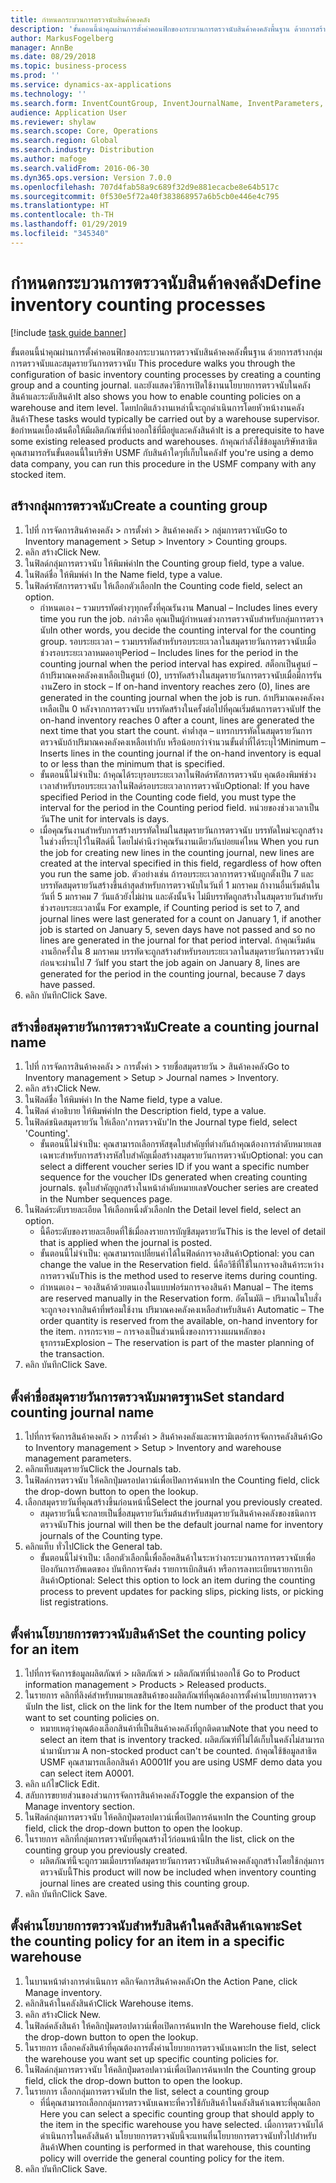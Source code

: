 ```yaml
---
title: กำหนดกระบวนการตรวจนับสินค้าคงคลัง
description: 'ขั้นตอนนี้นำคุณผ่านการตั้งค่าคอนฟิกของกระบวนการตรวจนับสินค้าคงคลังพื้นฐาน ด้วยการสร้างกลุ่มการตรวจนับและสมุดรายวันการตรวจนับ '
author: MarkusFogelberg
manager: AnnBe
ms.date: 08/29/2018
ms.topic: business-process
ms.prod: ''
ms.service: dynamics-ax-applications
ms.technology: ''
ms.search.form: InventCountGroup, InventJournalName, InventParameters, EcoResProductDetailsExtended, InventItemLocation, InventLocationIdLookup
audience: Application User
ms.reviewer: shylaw
ms.search.scope: Core, Operations
ms.search.region: Global
ms.search.industry: Distribution
ms.author: mafoge
ms.search.validFrom: 2016-06-30
ms.dyn365.ops.version: Version 7.0.0
ms.openlocfilehash: 707d4fab58a9c689f32d9e881ecacbe8e64b517c
ms.sourcegitcommit: 0f530e5f72a40f383868957a6b5cb0e446e4c795
ms.translationtype: HT
ms.contentlocale: th-TH
ms.lasthandoff: 01/29/2019
ms.locfileid: "345340"
---
```

# <a name="define-inventory-counting-processes"></a><span data-ttu-id="cd61d-103">กำหนดกระบวนการตรวจนับสินค้าคงคลัง</span><span class="sxs-lookup"><span data-stu-id="cd61d-103">Define inventory counting processes</span></span>

[!include [task guide banner](../../includes/task-guide-banner.md)]

<span data-ttu-id="cd61d-104">ขั้นตอนนี้นำคุณผ่านการตั้งค่าคอนฟิกของกระบวนการตรวจนับสินค้าคงคลังพื้นฐาน ด้วยการสร้างกลุ่มการตรวจนับและสมุดรายวันการตรวจนับ </span><span class="sxs-lookup"><span data-stu-id="cd61d-104">This procedure walks you through the configuration of basic inventory counting processes by creating a counting group and a counting journal.</span></span> <span data-ttu-id="cd61d-105">และยังแสดงวิธีการเปิดใช้งานนโยบายการตรวจนับในคลังสินค้าและระดับสินค้า</span><span class="sxs-lookup"><span data-stu-id="cd61d-105">It also shows you how to enable counting policies on a warehouse and item level.</span></span> <span data-ttu-id="cd61d-106">โดยปกติแล้วงานเหล่านี้จะถูกดำเนินการโดยหัวหน้างานคลังสินค้า</span><span class="sxs-lookup"><span data-stu-id="cd61d-106">These tasks would typically be carried out by a warehouse supervisor.</span></span> <span data-ttu-id="cd61d-107">ข้อกำหนดเบื้องต้นคือให้มีผลิตภัณฑ์ที่นำออกใช้ที่มีอยู่และคลังสินค้า</span><span class="sxs-lookup"><span data-stu-id="cd61d-107">It is a prerequisite to have some existing released products and warehouses.</span></span> <span data-ttu-id="cd61d-108">ถ้าคุณกำลังใช้ข้อมูลบริษัทสาธิต คุณสามารถรันขั้นตอนนี้ในบริษัท USMF กับสินค้าใดๆที่เก็บในคลัง</span><span class="sxs-lookup"><span data-stu-id="cd61d-108">If you're using a demo data company, you can run this procedure in the USMF company with any stocked item.</span></span>


## <a name="create-a-counting-group"></a><span data-ttu-id="cd61d-109">สร้างกลุ่มการตรวจนับ</span><span class="sxs-lookup"><span data-stu-id="cd61d-109">Create a counting group</span></span>
1. <span data-ttu-id="cd61d-110">ไปที่ การจัดการสินค้าคงคลัง > การตั้งค่า > สินค้าคงคลัง > กลุ่มการตรวจนับ</span><span class="sxs-lookup"><span data-stu-id="cd61d-110">Go to Inventory management > Setup > Inventory > Counting groups.</span></span>
2. <span data-ttu-id="cd61d-111">คลิก สร้าง</span><span class="sxs-lookup"><span data-stu-id="cd61d-111">Click New.</span></span>
3. <span data-ttu-id="cd61d-112">ในฟิลด์กลุ่มการตรวจนับ ให้พิมพ์ค่า</span><span class="sxs-lookup"><span data-stu-id="cd61d-112">In the Counting group field, type a value.</span></span>
4. <span data-ttu-id="cd61d-113">ในฟิลด์ชื่อ ให้พิมพ์ค่า </span><span class="sxs-lookup"><span data-stu-id="cd61d-113">In the Name field, type a value.</span></span>
5. <span data-ttu-id="cd61d-114">ในฟิลด์รหัสการตรวจนับ ให้เลือกตัวเลือก</span><span class="sxs-lookup"><span data-stu-id="cd61d-114">In the Counting code field, select an option.</span></span>
    * <span data-ttu-id="cd61d-115">กำหนดเอง – รวมบรรทัดต่างๆทุกครั้งที่คุณรันงาน </span><span class="sxs-lookup"><span data-stu-id="cd61d-115">Manual – Includes lines every time you run the job.</span></span> <span data-ttu-id="cd61d-116">กล่าวคือ คุณเป็นผู้กำหนดช่วงการตรวจนับสำหรับกลุ่มการตรวจนับ</span><span class="sxs-lookup"><span data-stu-id="cd61d-116">In other words, you decide the counting interval for the counting group.</span></span>  <span data-ttu-id="cd61d-117">รอบระยะเวลา – รวมบรรทัดสำหรับรอบระยะเวลาในสมุดรายวันการตรวจนับเมื่อช่วงรอบระยะเวลาหมดอายุ</span><span class="sxs-lookup"><span data-stu-id="cd61d-117">Period – Includes lines for the period in the counting journal when the period interval has expired.</span></span>   <span data-ttu-id="cd61d-118">สต็อกเป็นศูนย์ – ถ้าปริมาณคงคลังคงเหลือเป็นศูนย์ (0), บรรทัดสร้างในสมุดรายวันการตรวจนับเมื่อมีการรันงาน</span><span class="sxs-lookup"><span data-stu-id="cd61d-118">Zero in stock – If on-hand inventory reaches zero (0), lines are generated in the counting journal when the job is run.</span></span> <span data-ttu-id="cd61d-119">ถ้าปริมาณคงคลังคงเหลือเป็น 0 หลังจากการตรวจนับ บรรทัดสร้างในครั้งต่อไปที่คุณเริ่มต้นการตรวจนับ</span><span class="sxs-lookup"><span data-stu-id="cd61d-119">If the on-hand inventory reaches 0 after a count, lines are generated the next time that you start the count.</span></span>   <span data-ttu-id="cd61d-120">ค่าต่ำสุด – แทรกบรรทัดในสมุดรายวันการตรวจนับถ้าปริมาณคงคลังคงเหลือเท่ากับ หรือน้อยกว่าจำนวนขั้นต่ำที่ได้ระบุไว้</span><span class="sxs-lookup"><span data-stu-id="cd61d-120">Minimum – Inserts lines in the counting journal if the on-hand inventory is equal to or less than the minimum that is specified.</span></span>  
    * <span data-ttu-id="cd61d-121">ขั้นตอนนี้ไม่จำเป็น: ถ้าคุณได้ระบุรอบระยะเวลาในฟิลด์รหัสการตรวจนับ คุณต้องพิมพ์ช่วงเวลาสำหรับรอบระยะเวลาในฟิลด์รอบระยะเวลาการตรวจนับ</span><span class="sxs-lookup"><span data-stu-id="cd61d-121">Optional: If you have specified Period in the Counting code field, you must type the interval for the period in the Counting period field.</span></span> <span data-ttu-id="cd61d-122">หน่วยของช่วงเวลาเป็นวัน</span><span class="sxs-lookup"><span data-stu-id="cd61d-122">The unit for intervals is days.</span></span>  
    * <span data-ttu-id="cd61d-123">เมื่อคุณรันงานสำหรับการสร้างบรรทัดใหม่ในสมุดรายวันการตรวจนับ บรรทัดใหม่จะถูกสร้างในช่วงที่ระบุไว้ในฟิลด์นี้ โดยไม่คำนึงว่าคุณรันงานเดียวกันบ่อยแค่ไหน </span><span class="sxs-lookup"><span data-stu-id="cd61d-123">When you run the job for creating new lines in the counting journal, new lines are created at the interval specified in this field, regardless of how often you run the same job.</span></span> <span data-ttu-id="cd61d-124">ตัวอย่างเช่น ถ้ารอบระยะเวลาการตรวจนับถูกตั้งเป็น 7 และบรรทัดสมุดรายวันสร้างขึ้นล่าสุดสำหรับการตรวจนับในวันที่ 1 มกราคม ถ้างานอื่นเริ่มต้นในวันที่ 5 มกราคม 7 วันแล้วยังไม่ผ่าน และดังนั้นจึง ไม่มีบรรทัดถูกสร้างในสมุดรายวันสำหรับช่วงรอบระยะเวลานั้น </span><span class="sxs-lookup"><span data-stu-id="cd61d-124">For example, if Counting period is set to 7, and journal lines were last generated for a count on January 1, if another job is started on January 5, seven days have not passed and so no lines are generated in the journal for that period interval.</span></span> <span data-ttu-id="cd61d-125">ถ้าคุณเริ่มต้นงานอีกครั้งใน 8 มกราคม บรรทัดจะถูกสร้างสำหรับรอบระยะเวลาในสมุดรายวันการตรวจนับ ก่อนจะผ่านไป 7 วัน</span><span class="sxs-lookup"><span data-stu-id="cd61d-125">If you start the job again on January 8, lines are generated for the period in the counting journal, because 7 days have passed.</span></span>  
6. <span data-ttu-id="cd61d-126">คลิก บันทึก</span><span class="sxs-lookup"><span data-stu-id="cd61d-126">Click Save.</span></span>

## <a name="create-a-counting-journal-name"></a><span data-ttu-id="cd61d-127">สร้างชื่อสมุดรายวันการตรวจนับ</span><span class="sxs-lookup"><span data-stu-id="cd61d-127">Create a counting journal name</span></span>
1. <span data-ttu-id="cd61d-128">ไปที่ การจัดการสินค้าคงคลัง > การตั้งค่า > รายชื่อสมุดรายวัน > สินค้าคงคลัง</span><span class="sxs-lookup"><span data-stu-id="cd61d-128">Go to Inventory management > Setup > Journal names > Inventory.</span></span>
2. <span data-ttu-id="cd61d-129">คลิก สร้าง</span><span class="sxs-lookup"><span data-stu-id="cd61d-129">Click New.</span></span>
3. <span data-ttu-id="cd61d-130">ในฟิลด์ชื่อ ให้พิมพ์ค่า </span><span class="sxs-lookup"><span data-stu-id="cd61d-130">In the Name field, type a value.</span></span>
4. <span data-ttu-id="cd61d-131">ในฟิลด์ คำอธิบาย ให้พิมพ์ค่า</span><span class="sxs-lookup"><span data-stu-id="cd61d-131">In the Description field, type a value.</span></span>
5. <span data-ttu-id="cd61d-132">ในฟิลด์ชนิดสมุดรายวัน ให้เลือก'การตรวจนับ'</span><span class="sxs-lookup"><span data-stu-id="cd61d-132">In the Journal type field, select 'Counting'.</span></span>
    * <span data-ttu-id="cd61d-133">ขั้นตอนนี้ไม่จำเป็น: คุณสามารถเลือกรหัสชุดใบสำคัญที่ต่างกันถ้าคุณต้องการลำดับหมายเลขเฉพาะสำหรับการสร้างรหัสใบสำคัญเมื่อสร้างสมุดรายวันการตรวจนับ</span><span class="sxs-lookup"><span data-stu-id="cd61d-133">Optional: you can select a different voucher series ID if you want a specific number sequence for the voucher IDs generated when creating counting journals.</span></span> <span data-ttu-id="cd61d-134">ชุดใบสำคัญถูกสร้างในหน้าลำดับหมายเลข</span><span class="sxs-lookup"><span data-stu-id="cd61d-134">Voucher series are created in the Number sequences page.</span></span>  
6. <span data-ttu-id="cd61d-135">ในฟิลด์ระดับรายละเอียด ให้เลือกหนึ่งตัวเลือก</span><span class="sxs-lookup"><span data-stu-id="cd61d-135">In the Detail level field, select an option.</span></span>
    * <span data-ttu-id="cd61d-136">นี้คือระดับของรายละเอียดที่ใช้เมื่อลงรายการบัญชีสมุดรายวัน</span><span class="sxs-lookup"><span data-stu-id="cd61d-136">This is the level of detail that is applied when the journal is posted.</span></span>  
    * <span data-ttu-id="cd61d-137">ขั้นตอนนี้ไม่จำเป็น: คุณสามารถเปลี่ยนค่าได้ในฟิลด์การจองสินค้า</span><span class="sxs-lookup"><span data-stu-id="cd61d-137">Optional: you can change the value in the Reservation field.</span></span> <span data-ttu-id="cd61d-138">นี่คือวิธีที่ใช้ในการจองสินค้าระหว่างการตรวจนับ</span><span class="sxs-lookup"><span data-stu-id="cd61d-138">This is the method used to reserve items during counting.</span></span>   
    * <span data-ttu-id="cd61d-139">กำหนดเอง – จองสินค้าด้วยตนเองในแบบฟอร์มการจองสินค้า </span><span class="sxs-lookup"><span data-stu-id="cd61d-139">Manual – The items are reserved manually in the Reservation form.</span></span>   <span data-ttu-id="cd61d-140">อัตโนมัติ – ปริมาณในใบสั่งจะถูกจองจากสินค้าที่พร้อมใช้งาน ปริมาณคงคลังคงเหลือสำหรับสินค้า </span><span class="sxs-lookup"><span data-stu-id="cd61d-140">Automatic – The order quantity is reserved from the available, on-hand inventory for the item.</span></span>   <span data-ttu-id="cd61d-141">การกระจาย – การจองเป็นส่วนหนึ่งของการวางแผนหลักของธุรกรรม</span><span class="sxs-lookup"><span data-stu-id="cd61d-141">Explosion – The reservation is part of the master planning of the transaction.</span></span>  
7. <span data-ttu-id="cd61d-142">คลิก บันทึก</span><span class="sxs-lookup"><span data-stu-id="cd61d-142">Click Save.</span></span>

## <a name="set-standard-counting-journal-name"></a><span data-ttu-id="cd61d-143">ตั้งค่าชื่อสมุดรายวันการตรวจนับมาตรฐาน</span><span class="sxs-lookup"><span data-stu-id="cd61d-143">Set standard counting journal name</span></span>
1. <span data-ttu-id="cd61d-144">ไปที่การจัดการสินค้าคงคลัง > การตั้งค่า > สินค้าคงคลังและพารามิเตอร์การจัดการคลังสินค้า</span><span class="sxs-lookup"><span data-stu-id="cd61d-144">Go to Inventory management > Setup > Inventory and warehouse management parameters.</span></span>
2. <span data-ttu-id="cd61d-145">คลิกแท็บสมุดรายวัน</span><span class="sxs-lookup"><span data-stu-id="cd61d-145">Click the Journals tab.</span></span>
3. <span data-ttu-id="cd61d-146">ในฟิลด์การตรวจนับ ให้คลิกปุ่มดรอปดาวน์เพื่อเปิดการค้นหา</span><span class="sxs-lookup"><span data-stu-id="cd61d-146">In the Counting field, click the drop-down button to open the lookup.</span></span>
4. <span data-ttu-id="cd61d-147">เลือกสมุดรายวันที่คุณสร้างขึ้นก่อนหน้านี้</span><span class="sxs-lookup"><span data-stu-id="cd61d-147">Select the journal you previously created.</span></span>
    * <span data-ttu-id="cd61d-148">สมุดรายวันนี้จะกลายเป็นชื่อสมุดรายวันเริ่มต้นสำหรับสมุดรายวันสินค้าคงคลังของชนิดการตรวจนับ</span><span class="sxs-lookup"><span data-stu-id="cd61d-148">This journal will then be the default journal name for inventory journals of the Counting type.</span></span>  
5. <span data-ttu-id="cd61d-149">คลิกแท็บ ทั่วไป</span><span class="sxs-lookup"><span data-stu-id="cd61d-149">Click the General tab.</span></span>
    * <span data-ttu-id="cd61d-150">ขั้นตอนนี้ไม่จำเป็น: เลือกตัวเลือกนี้เพื่อล็อคสินค้าในระหว่างกระบวนการการตรวจนับเพื่อป้องกันการอัพเดตของ บันทึกการจัดส่ง รายการเบิกสินค้า หรือการลงทะเบียนรายการเบิกสินค้า</span><span class="sxs-lookup"><span data-stu-id="cd61d-150">Optional: Select this option to lock an item during the counting process to prevent updates for packing slips, picking lists, or picking list registrations.</span></span>  

## <a name="set-the-counting-policy-for-an-item"></a><span data-ttu-id="cd61d-151">ตั้งค่านโยบายการตรวจนับสินค้า</span><span class="sxs-lookup"><span data-stu-id="cd61d-151">Set the counting policy for an item</span></span>
1. <span data-ttu-id="cd61d-152">ไปที่การจัดการข้อมูลผลิตภัณฑ์ > ผลิตภัณฑ์ > ผลิตภัณฑ์ที่นำออกใช้ </span><span class="sxs-lookup"><span data-stu-id="cd61d-152">Go to Product information management > Products > Released products.</span></span>
2. <span data-ttu-id="cd61d-153">ในรายการ คลิกที่ลิงค์สำหรับหมายเลขสินค้าของผลิตภัณฑ์ที่คุณต้องการตั้งค่านโยบายการตรวจนับ</span><span class="sxs-lookup"><span data-stu-id="cd61d-153">In the list, click on the link for the Item number of the product that you want to set counting policies on.</span></span>
    * <span data-ttu-id="cd61d-154">หมายเหตุว่าคุณต้องเลือกสินค้าที่เป็นสินค้าคงคลังที่ถูกติดตาม</span><span class="sxs-lookup"><span data-stu-id="cd61d-154">Note that you need to select an item that is inventory tracked.</span></span> <span data-ttu-id="cd61d-155">ผลิตภัณฑ์ที่ไม่ได้เก็บในคลังไม่สามารถนำมานับรวม </span><span class="sxs-lookup"><span data-stu-id="cd61d-155">A non-stocked product can't be counted.</span></span> <span data-ttu-id="cd61d-156">ถ้าคุณใช้ข้อมูลสาธิต USMF คุณสามารถเลือกสินค้า A0001</span><span class="sxs-lookup"><span data-stu-id="cd61d-156">If you are using USMF demo data you can select item A0001.</span></span>  
3. <span data-ttu-id="cd61d-157">คลิก แก้ไข</span><span class="sxs-lookup"><span data-stu-id="cd61d-157">Click Edit.</span></span>
4. <span data-ttu-id="cd61d-158">สลับการขยายส่วนของส่วนการจัดการสินค้าคงคลัง</span><span class="sxs-lookup"><span data-stu-id="cd61d-158">Toggle the expansion of the Manage inventory section.</span></span>
5. <span data-ttu-id="cd61d-159">ในฟิลด์กลุ่มการตรวจนับ ให้คลิกปุ่มดรอปดาวน์เพื่อเปิดการค้นหา</span><span class="sxs-lookup"><span data-stu-id="cd61d-159">In the Counting group field, click the drop-down button to open the lookup.</span></span>
6. <span data-ttu-id="cd61d-160">ในรายการ คลิกที่กลุ่มการตรวจนับที่คุณสร้างไว้ก่อนหน้านี้</span><span class="sxs-lookup"><span data-stu-id="cd61d-160">In the list, click on the counting group you previously created.</span></span>
    * <span data-ttu-id="cd61d-161">ผลิตภัณฑ์นี้จะถูกรวมเมื่อบรรทัดสมุดรายวันการตรวจนับสินค้าคงคลังถูกสร้างโดยใช้กลุ่มการตรวจนับนี้</span><span class="sxs-lookup"><span data-stu-id="cd61d-161">This product will now be included when inventory counting journal lines are created using this counting group.</span></span>  
7. <span data-ttu-id="cd61d-162">คลิก บันทึก</span><span class="sxs-lookup"><span data-stu-id="cd61d-162">Click Save.</span></span>

## <a name="set-the-counting-policy-for-an-item-in-a-specific-warehouse"></a><span data-ttu-id="cd61d-163">ตั้งค่านโยบายการตรวจนับสำหรับสินค้าในคลังสินค้าเฉพาะ</span><span class="sxs-lookup"><span data-stu-id="cd61d-163">Set the counting policy for an item in a specific warehouse</span></span>
1. <span data-ttu-id="cd61d-164">ในบานหน้าต่างการดำเนินการ คลิกจัดการสินค้าคงคลัง</span><span class="sxs-lookup"><span data-stu-id="cd61d-164">On the Action Pane, click Manage inventory.</span></span>
2. <span data-ttu-id="cd61d-165">คลิกสินค้าในคลังสินค้า</span><span class="sxs-lookup"><span data-stu-id="cd61d-165">Click Warehouse items.</span></span>
3. <span data-ttu-id="cd61d-166">คลิก สร้าง</span><span class="sxs-lookup"><span data-stu-id="cd61d-166">Click New.</span></span>
4. <span data-ttu-id="cd61d-167">ในฟิลด์คลังสินค้า ให้คลิกปุ่มดรอปดาวน์เพื่อเปิดการค้นหา</span><span class="sxs-lookup"><span data-stu-id="cd61d-167">In the Warehouse field, click the drop-down button to open the lookup.</span></span>
5. <span data-ttu-id="cd61d-168">ในรายการ เลือกคลังสินค้าที่คุณต้องการตั้งค่านโยบายการตรวจนับเฉพาะ</span><span class="sxs-lookup"><span data-stu-id="cd61d-168">In the list, select the warehouse you want set up specific counting policies for.</span></span>
6. <span data-ttu-id="cd61d-169">ในฟิลด์กลุ่มการตรวจนับ ให้คลิกปุ่มดรอปดาวน์เพื่อเปิดการค้นหา</span><span class="sxs-lookup"><span data-stu-id="cd61d-169">In the Counting group field, click the drop-down button to open the lookup.</span></span>
7. <span data-ttu-id="cd61d-170">ในรายการ เลือกกลุ่มการตรวจนับ</span><span class="sxs-lookup"><span data-stu-id="cd61d-170">In the list, select a counting group</span></span>
    * <span data-ttu-id="cd61d-171">ที่นี่คุณสามารถเลือกกลุ่มการตรวจนับเฉพาะที่ควรใช้กับสินค้าในคลังสินค้าเฉพาะที่คุณเลือก </span><span class="sxs-lookup"><span data-stu-id="cd61d-171">Here you can select a specific counting group that should apply to the item in the specific warehouse you have selected.</span></span> <span data-ttu-id="cd61d-172">เมื่อการตรวจนับได้ดำเนินการในคลังสินค้า นโยบายการตรวจนับนี้จะแทนที่นโยบายการตรวจนับทั่วไปสำหรับสินค้า</span><span class="sxs-lookup"><span data-stu-id="cd61d-172">When counting is performed in that warehouse, this counting policy will override the general counting policy for the item.</span></span>  
8. <span data-ttu-id="cd61d-173">คลิก บันทึก</span><span class="sxs-lookup"><span data-stu-id="cd61d-173">Click Save.</span></span>

